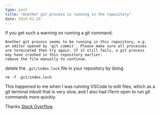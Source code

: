 ```yaml
---
type: post
title: "Another git process is running in the repository"
date: 2019-01-29
---
```


If you get such a warning on running a git command:
```
Another git process seems to be running in this repository, e.g.
an editor opened by 'git commit'. Please make sure all processes
are terminated then try again. If it still fails, a git process
may have crashed in this repository earlier:
remove the file manually to continue.
```

delete the `.git/index.lock` file in your repository by doing
```
rm -f .git/index.lock
```

This happened to me when I was running VSCode to edit files,
which as a git terminal inbuilt that is very slow,
and I also had iTerm open to run git commands more quickly.

Thanks [Stack Overflow](https://stackoverflow.com/questions/38004148/another-git-process-seems-to-be-running-in-this-repository).

